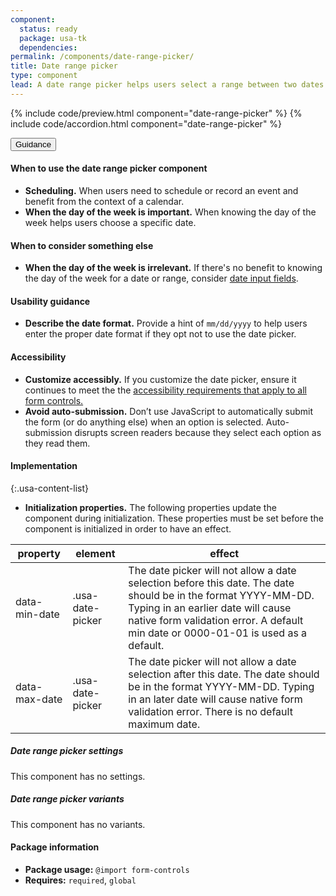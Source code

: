 ```yaml
---
component:
  status: ready
  package: usa-tk
  dependencies:
permalink: /components/date-range-picker/
title: Date range picker
type: component
lead: A date range picker helps users select a range between two dates.
---
```


{% include code/preview.html component="date-range-picker" %}
{% include code/accordion.html component="date-range-picker" %}

<div class="usa-accordion usa-accordion--bordered site-accordion-docs">
  <button class="usa-button-unstyled usa-accordion__button"
      aria-expanded="true" aria-controls="date-range-picker-docs">
    Guidance
  </button>
  <div id="date-range-picker-docs" aria-hidden="false" class="usa-accordion__content site-component-usage">
    <h4>When to use the date range picker component</h4>
    <ul class="usa-content-list">
      <li><strong>Scheduling.</strong> When users need to schedule or record an event and benefit from the context of a calendar.</li>
      <li><strong>When the day of the week is important.</strong> When knowing the day of the week helps users choose a specific date.</li>
    </ul>
    <h4>When to consider something else</h4>
    <ul class="usa-content-list">
      <li><strong>When the day of the week is irrelevant.</strong> If there's no benefit to knowing the day of the week for a date or range, consider <a href="{{ site.baseurl }}/form-controls/#date-input">date input fields</a>.</li>
    </ul>
    <h4>Usability guidance</h4>
    <ul class="usa-content-list">
      <li><strong>Describe the date format.</strong> Provide a hint of <code>mm/dd/yyyy</code> to help users enter the proper date format if they opt not to use the date picker.</li>
    </ul>
    <h4 class="usa-heading">Accessibility</h4>
    <ul class="usa-content-list">
      <li><strong>Customize accessibly.</strong> If you customize the date picker, ensure it continues to meet the the <a href="{{ site.baseurl }}/form-controls/"> accessibility requirements that apply to all form controls.</a></li>
      <li><strong>Avoid auto-submission.</strong> Don’t use JavaScript to automatically submit the form (or do anything else) when an option is selected. Auto-submission disrupts screen readers because they select each option as they read them.</li>
    </ul>
      <h4 class="usa-heading">Implementation</h4>
<div class="usa-prose site-prose" markdown="1">

{:.usa-content-list}

- **Initialization properties.** The following properties update the component during initialization. These properties must be set before the component is initialized in order to have an effect.

| property | element | effect |
| --- | --- | ---
data-min-date | .usa-date-picker | The date picker will not allow a date selection before this date. The date should be in the format YYYY-MM-DD. Typing in an earlier date will cause native form validation error. A default min date or 0000-01-01 is used as a default.
data-max-date | .usa-date-picker | The date picker will not allow a date selection after this date. The date should be in the format YYYY-MM-DD. Typing in an later date will cause native form validation error. There is no default maximum date.

</div>
    <h5 id="date-range-picker-settings">Date range picker settings</h5>
    <p>This component has no settings.</p>
    <h5 id="date-range-picker-variants">Date range picker variants</h5>
    <p>This component has no variants.</p>
    <h4 class="usa-heading">Package information</h4>
    <ul class="usa-content-list">
      <li>
        <strong>Package usage:</strong> <code>@import form-controls</code>
      </li>
      <li>
        <strong>Requires:</strong> <code>required</code>, <code>global</code>
      </li>
    </ul>
  </div>
</div>
